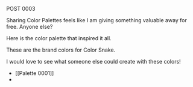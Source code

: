 POST 0003

Sharing Color Palettes feels like I am giving something valuable away for free.
Anyone else?

Here is the color palette that inspired it all.

These are the brand colors for Color Snake.


I would love to see what someone else could create with these colors!


- [[Palette 0001]]
- 